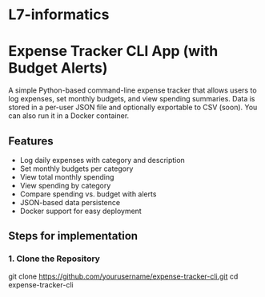 # L7-informatics

# Expense Tracker CLI App (with Budget Alerts)

A simple Python-based command-line expense tracker that allows users to log expenses, set monthly budgets, and view spending summaries. Data is stored in a per-user JSON file and optionally exportable to CSV (soon). You can also run it in a Docker container.


## Features

- Log daily expenses with category and description
- Set monthly budgets per category
- View total monthly spending
- View spending by category
- Compare spending vs. budget with alerts
- JSON-based data persistence
- Docker support for easy deployment


## Steps for implementation

### 1. Clone the Repository

git clone https://github.com/yourusername/expense-tracker-cli.git
cd expense-tracker-cli

